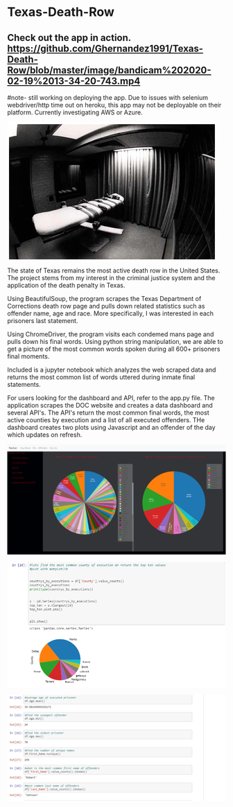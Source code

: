 # Texas-Death-Row

Check out the app in action. 
https://github.com/Ghernandez1991/Texas-Death-Row/blob/master/image/bandicam%202020-02-19%2013-34-20-743.mp4
---------------------------------------------------------------------------------------------------------------------
#note- still working on deploying the app. Due to issues with selenium webdriver/http time out on heroku, this app may not be deployable on their platform. Currently investigating AWS or Azure. 



![Alt text](image/table.png?raw=true "Optional Title")


The state of Texas remains the most active death row in the United States. The project stems from my interest in the criminal justice system and the application of the death penalty in Texas. 

Using BeautifulSoup, the program scrapes the Texas Department of Corrections death row page and pulls down related statistics such as offender name, age and race. More specifically, I was interested in each prisoners last statement. 

Using ChromeDriver, the program visits each condemed mans page and pulls down his final words. Using python string manipulation, we are able to get a picture of the most common words spoken during all 600+ prisoners final moments. 


Included is a jupyter notebook which analyzes the web scraped data and returns the most common list of words uttered during inmate final statements. 

For users looking for the dashboard and API, refer to the app.py file. The application scrapes the DOC website and creates a data dashboard and several API's. The API's return the most common final words, the most active counties by execution and a list of all executed offenders. THe dashboard creates two plots using Javascript and an offender of the day which updates on refresh.  


![Alt text](image/Dashboard.PNG?raw=true "Optional Title")



![Alt text](image/most_common.PNG?raw=true "Optional Title")





![Alt text](image/stats.PNG?raw=true "Optional Title")
